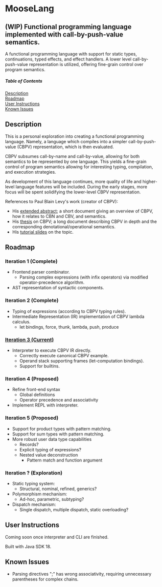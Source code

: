 # MooseLang

## (WIP) Functional programming language implemented with call-by-push-value semantics.
A functional programming language with support for static types, continuations, typed effects, and effect handlers.
A lower level call-by-push-value representation is utilized, offering fine-grain control over program semantics.

##### Table of Contents
[Description](#description)  
[Roadmap](#iteration-3-current)  
[User Instructions](#user-instructions)  
[Known Issues](#known-issues)

<a name="table-of-contents-headers"></a>

## Description
This is a personal exploration into creating a functional programming language.
Namely, a language which compiles into a simpler call-by-push-value (CBPV) representation,
which is then evaluated.

CBPV subsumes call-by-name and call-by-value,
allowing for both semantics to be represented by one language.
This yields a fine-grain control of program semantics allowing for interesting typing, compilation, and execution strategies.

As development of this language continues, more quality of life and higher-level language features will be included.
During the early stages, more focus will be spent solidifying the lower-level CBPV representation.

References to Paul Blain Levy's work (creator of CBPV):
- His [extended abstract](https://www.cs.bham.ac.uk/~pbl/papers/tlca99.pdf); a short document giving an overview of CBPV, how it relates to CBN and CBV, and semantics.
- His [thesis](https://www.cs.bham.ac.uk/~pbl/papers/thesisqmwphd.pdf) on CBPV; a long document describing CBPV in depth and the corresponding denotational/operational semantics.
- His [tutorial slides](https://www.cs.bham.ac.uk/~pbl/papers/cbpvefftt.pdf) on the topic.

## Roadmap
### Iteration 1 (Complete)
- Frontend parser combinator.
  - Parsing complex expressions (with infix operators) via modified operator-precedence algorithm.
- AST representation of syntactic components.

### Iteration 2 (Complete)
- Typing of expressions (according to CBPV typing rules).
- Intermediate Representation (IR) implementation of CBPV lambda calculus.
  - let bindings, force, thunk, lambda, push, produce

### <u>Iteration 3 (Current)</u>
- Interpreter to execute CBPV IR directly.
  - Correctly execute canonical CBPV example.
  - Operand stack supporting frames (let-computation bindings).
  - Support for builtins.

### Iteration 4 (Proposed)
- Refine front-end syntax
  - Global definitions
  - Operator precedence and associativity
- Implement REPL with interpreter.

### Iteration 5 (Proposed)
- Support for product types with pattern matching.
- Support for sum types with pattern matching.
- More robust user data type capabilities
  - Records?
  - Explicit typing of expressions?
  - Nested value deconstruction
    - Pattern match and function argument

### Iteration ? (Exploration)
- Static typing system:
  - Structural, nominal, refined, generics?
- Polymorphism mechanism:
  - Ad-hoc, parametric, subtyping?
- Dispatch mechanism:
  - Single dispatch, multiple dispatch, static overloading?

## User Instructions
Coming soon once interpreter and CLI are finished.

Built with Java SDK 18.

## Known Issues
- Parsing directives ";" has wrong associativity, requiring unnecessary parentheses for complex chains.
